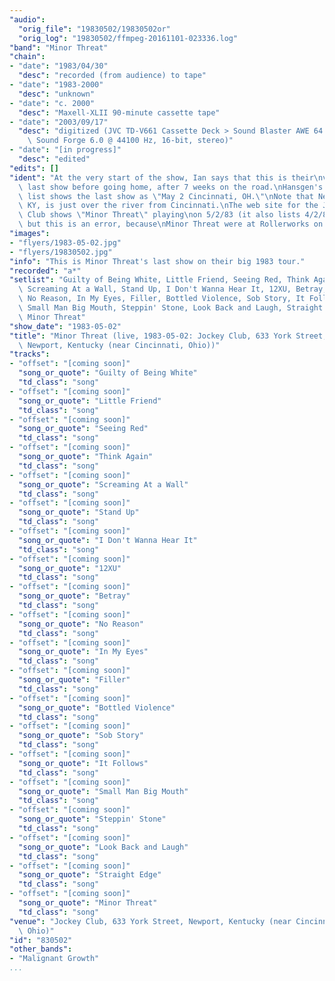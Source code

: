 ```yaml
---
"audio":
  "orig_file": "19830502/19830502or"
  "orig_log": "19830502/ffmpeg-20161101-023336.log"
"band": "Minor Threat"
"chain":
- "date": "1983/04/30"
  "desc": "recorded (from audience) to tape"
- "date": "1983-2000"
  "desc": "unknown"
- "date": "c. 2000"
  "desc": "Maxell-XLII 90-minute cassette tape"
- "date": "2003/09/17"
  "desc": "digitized (JVC TD-V661 Cassette Deck > Sound Blaster AWE 64 >\
    \ Sound Forge 6.0 @ 44100 Hz, 16-bit, stereo)"
- "date": "[in progress]"
  "desc": "edited"
"edits": []
"ident": "At the very start of the show, Ian says that this is their\nvery\
  \ last show before going home, after 7 weeks on the road.\nHansgen's tour\
  \ list shows the last show as \"May 2 Cincinnati, OH.\"\nNote that Newport,\
  \ KY, is just over the river from Cincinnati.\nThe web site for the Jockey\
  \ Club shows \"Minor Threat\" playing\non 5/2/83 (it also lists 4/2/83,\
  \ but this is an error, because\nMinor Threat were at Rollerworks on 4/2/83)."
"images":
- "flyers/1983-05-02.jpg"
- "flyers/19830502.jpg"
"info": "This is Minor Threat's last show on their big 1983 tour."
"recorded": "a*"
"setlist": "Guilty of Being White, Little Friend, Seeing Red, Think Again,\
  \ Screaming At a Wall, Stand Up, I Don't Wanna Hear It, 12XU, Betray,\
  \ No Reason, In My Eyes, Filler, Bottled Violence, Sob Story, It Follows,\
  \ Small Man Big Mouth, Steppin' Stone, Look Back and Laugh, Straight Edge,\
  \ Minor Threat"
"show_date": "1983-05-02"
"title": "Minor Threat (live, 1983-05-02: Jockey Club, 633 York Street,\
  \ Newport, Kentucky (near Cincinnati, Ohio))"
"tracks":
- "offset": "[coming soon]"
  "song_or_quote": "Guilty of Being White"
  "td_class": "song"
- "offset": "[coming soon]"
  "song_or_quote": "Little Friend"
  "td_class": "song"
- "offset": "[coming soon]"
  "song_or_quote": "Seeing Red"
  "td_class": "song"
- "offset": "[coming soon]"
  "song_or_quote": "Think Again"
  "td_class": "song"
- "offset": "[coming soon]"
  "song_or_quote": "Screaming At a Wall"
  "td_class": "song"
- "offset": "[coming soon]"
  "song_or_quote": "Stand Up"
  "td_class": "song"
- "offset": "[coming soon]"
  "song_or_quote": "I Don't Wanna Hear It"
  "td_class": "song"
- "offset": "[coming soon]"
  "song_or_quote": "12XU"
  "td_class": "song"
- "offset": "[coming soon]"
  "song_or_quote": "Betray"
  "td_class": "song"
- "offset": "[coming soon]"
  "song_or_quote": "No Reason"
  "td_class": "song"
- "offset": "[coming soon]"
  "song_or_quote": "In My Eyes"
  "td_class": "song"
- "offset": "[coming soon]"
  "song_or_quote": "Filler"
  "td_class": "song"
- "offset": "[coming soon]"
  "song_or_quote": "Bottled Violence"
  "td_class": "song"
- "offset": "[coming soon]"
  "song_or_quote": "Sob Story"
  "td_class": "song"
- "offset": "[coming soon]"
  "song_or_quote": "It Follows"
  "td_class": "song"
- "offset": "[coming soon]"
  "song_or_quote": "Small Man Big Mouth"
  "td_class": "song"
- "offset": "[coming soon]"
  "song_or_quote": "Steppin' Stone"
  "td_class": "song"
- "offset": "[coming soon]"
  "song_or_quote": "Look Back and Laugh"
  "td_class": "song"
- "offset": "[coming soon]"
  "song_or_quote": "Straight Edge"
  "td_class": "song"
- "offset": "[coming soon]"
  "song_or_quote": "Minor Threat"
  "td_class": "song"
"venue": "Jockey Club, 633 York Street, Newport, Kentucky (near Cincinnati,\
  \ Ohio)"
"id": "830502"
"other_bands":
- "Malignant Growth"
...
```

